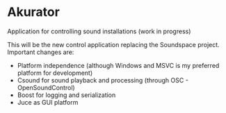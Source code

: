 # Akurator
Application for controlling sound installations
(work in progress)

This will be the new control application replacing the Soundspace project. Important changes are:
* Platform independence (although Windows and MSVC is my preferred platform for development)
* Csound for sound playback and processing (through OSC - OpenSoundControl)
* Boost for logging and serialization
* Juce as GUI platform
